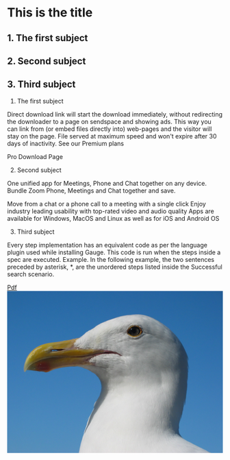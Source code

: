 # This is the title

## 1. The first subject

## 2. Second subject

## 3. Third subject


1. The first subject

Direct download link will start the download immediately, without redirecting the downloader to a page on sendspace and showing ads. This way you can link from (or embed files directly into) web-pages and the visitor will stay on the page. File served at maximum speed and won't expire after 30 days of inactivity. See our Premium plans

Pro Download Page

2. Second subject

One unified app for Meetings, Phone and Chat together on any device. Bundle Zoom Phone, Meetings and Chat together and save.

Move from a chat or a phone call to a meeting with a single click
Enjoy industry leading usability with top-rated video and audio quality
Apps are available for Windows, MacOS and Linux as well as for iOS and Android OS

3. Third subject

Every step implementation has an equivalent code as per the language plugin used while installing Gauge. This code is run when the steps inside a spec are executed. Example. In the following example, the two sentences preceded by asterisk, *, are the unordered steps listed inside the Successful search scenario.

 [Pdf](https://github.com/testaremanuala11/test1/blob/main/pdf-test.pdf)
 ![Image](https://github.com/testaremanuala11/test1/blob/main/Gull.jpg)
 
